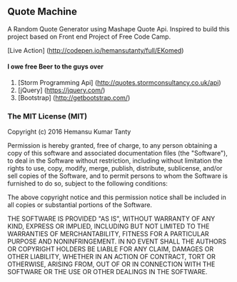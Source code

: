 ## Quote Machine
A Random Quote Generator using Mashape Quote Api. Inspired to build this project based on Front end Project of Free Code Camp.   

[Live Action] (http://codepen.io/hemansutanty/full/EKomed)


#### I owe free Beer to the guys over

1. [Storm Programming Api] (http://quotes.stormconsultancy.co.uk/api)
2. [jQuery] (https://jquery.com/)
3. [Bootstrap] (http://getbootstrap.com/)

### The MIT License (MIT)

Copyright (c) 2016 Hemansu Kumar Tanty

Permission is hereby granted, free of charge, to any person obtaining a copy
of this software and associated documentation files (the "Software"), to deal
in the Software without restriction, including without limitation the rights
to use, copy, modify, merge, publish, distribute, sublicense, and/or sell
copies of the Software, and to permit persons to whom the Software is
furnished to do so, subject to the following conditions:

The above copyright notice and this permission notice shall be included in all
copies or substantial portions of the Software.

THE SOFTWARE IS PROVIDED "AS IS", WITHOUT WARRANTY OF ANY KIND, EXPRESS OR
IMPLIED, INCLUDING BUT NOT LIMITED TO THE WARRANTIES OF MERCHANTABILITY,
FITNESS FOR A PARTICULAR PURPOSE AND NONINFRINGEMENT. IN NO EVENT SHALL THE
AUTHORS OR COPYRIGHT HOLDERS BE LIABLE FOR ANY CLAIM, DAMAGES OR OTHER
LIABILITY, WHETHER IN AN ACTION OF CONTRACT, TORT OR OTHERWISE, ARISING FROM,
OUT OF OR IN CONNECTION WITH THE SOFTWARE OR THE USE OR OTHER DEALINGS IN THE
SOFTWARE.

